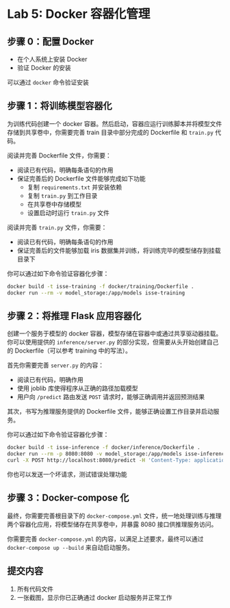 # Lab 5: Docker 容器化管理

## 步骤 0：配置 Docker

- 在个人系统上安装 Docker
- 验证 Docker 的安装

可以通过 `docker` 命令验证安装

## 步骤 1：将训练模型容器化

为训练代码创建一个 docker 容器。然后启动，容器应运行训练脚本并将模型文件存储到共享卷中，你需要完善 train 目录中部分完成的 Dockerfile 和 `train.py` 代码。

阅读并完善 Dockerfile 文件，你需要：
- 阅读已有代码，明确每条语句的作用
- 保证完善后的 Dockerfile 文件能够完成如下功能
   - 复制 `requirements.txt` 并安装依赖
   - 复制 `train.py` 到工作目录
   - 在共享卷中存储模型
   - 设置启动时运行 `train.py` 文件

阅读并完善 `train.py` 文件，你需要：
- 阅读已有代码，明确每条语句的作用
- 保证完善后的文件能够加载 iris 数据集并训练，将训练完毕的模型储存到挂载目录下

你可以通过如下命令验证容器化步骤：
```bash
docker build -t isse-training -f docker/training/Dockerfile .
docker run --rm -v model_storage:/app/models isse-training
```

## 步骤 2：将推理 Flask 应用容器化

创建一个服务于模型的 docker 容器，模型存储在容器中或通过共享驱动器挂载。你可以使用提供的 `inference/server.py` 的部分实现，但需要从头开始创建自己的 Dockerfile（可以参考 training 中的写法）。

首先你需要完善 `server.py` 的内容：
- 阅读已有代码，明确作用
- 使用 joblib 库使得程序从正确的路径加载模型
- 用户向 `/predict` 路由发送 `POST` 请求时，能够正确调用并返回预测结果

其次，书写为推理服务提供的 Dockerfile 文件，能够正确设置工作目录并启动服务。

你可以通过如下命令验证容器化步骤：
```bash
docker build -t isse-inference -f docker/inference/Dockerfile .
docker run --rm -p 8080:8080 -v model_storage:/app/models isse-inference
curl -X POST http://localhost:8080/predict -H 'Content-Type: application/json' -d '{"input":[6.3,3.3,6,2.5]}
```

你也可以发送一个坏请求，测试错误处理功能

## 步骤 3：Docker-compose 化

最终，你需要完善根目录下的 `docker-compose.yml` 文件，统一地处理训练与推理两个容器化应用，将模型储存在共享卷中，并暴露 8080 接口供推理服务访问。

你需要完善 `docker-compose.yml` 的内容，以满足上述要求，最终可以通过 `docker-compose up --build` 来自动启动服务。

## 提交内容

1. 所有代码文件
2. 一张截图，显示你已正确通过 docker 启动服务并正常工作

